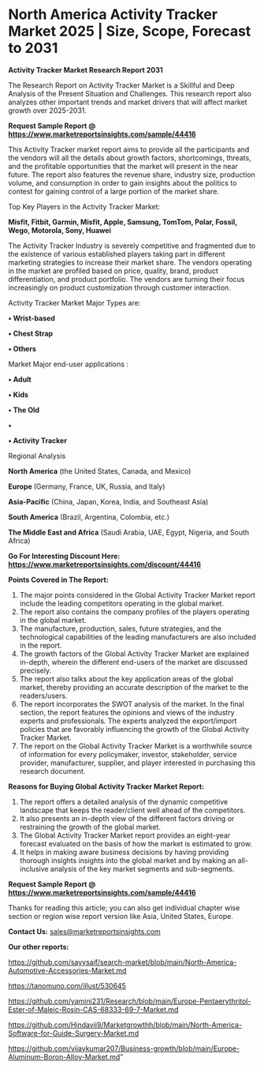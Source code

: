 # North America Activity Tracker Market 2025 | Size, Scope, Forecast to 2031

<strong>Activity Tracker Market Research Report 2031</strong>

The Research Report on Activity Tracker Market is a Skillful and Deep Analysis of the Present Situation and Challenges. This research report also analyzes other important trends and market drivers that will affect market growth over 2025-2031.

<strong>Request Sample Report @ <a href=https://www.marketreportsinsights.com/sample/44416>https://www.marketreportsinsights.com/sample/44416</a></strong>

This Activity Tracker market report aims to provide all the participants and the vendors will all the details about growth factors, shortcomings, threats, and the profitable opportunities that the market will present in the near future. The report also features the revenue share, industry size, production volume, and consumption in order to gain insights about the politics to contest for gaining control of a large portion of the market share.

Top Key Players in the Activity Tracker Market:

<strong>Misfit, Fitbit, Garmin, Misfit, Apple, Samsung, TomTom, Polar, Fossil, Wego, Motorola, Sony, Huawei</strong>

The Activity Tracker Industry is severely competitive and fragmented due to the existence of various established players taking part in different marketing strategies to increase their market share. The vendors operating in the market are profiled based on price, quality, brand, product differentiation, and product portfolio. The vendors are turning their focus increasingly on product customization through customer interaction.

Activity Tracker Market Major Types are:

<strong>•  Wrist-based

•  Chest Strap

•  Others</strong>

Market Major end-user applications :

<strong>•  Adult

•  Kids

•  The Old

•  

•  Activity Tracker</strong>

Regional Analysis

</u><strong><b>North America</b></strong> (the United States, Canada, and Mexico)

<strong><b>Europe </b></strong>(Germany, France, UK, Russia, and Italy)

<strong><b>Asia-Pacific</b></strong> (China, Japan, Korea, India, and Southeast Asia)

<strong><b>South America</b></strong> (Brazil, Argentina, Colombia, etc.)

<strong><b>The Middle East and Africa</b></strong> (Saudi Arabia, UAE, Egypt, Nigeria, and South Africa)

<strong>Go For Interesting Discount Here: <a href=https://www.marketreportsinsights.com/discount/44416>https://www.marketreportsinsights.com/discount/44416</a></strong>

<strong>Points Covered in The Report:</strong>
<ol>
  <li>The major points considered in the Global Activity Tracker Market report include the leading competitors operating in the global market.</li>
  <li>The report also contains the company profiles of the players operating in the global market.</li>
  <li>The manufacture, production, sales, future strategies, and the technological capabilities of the leading manufacturers are also included in the report.</li>
  <li>The growth factors of the Global Activity Tracker Market are explained in-depth, wherein the different end-users of the market are discussed precisely.</li>
  <li>The report also talks about the key application areas of the global market, thereby providing an accurate description of the market to the readers/users.</li>
  <li>The report incorporates the SWOT analysis of the market. In the final section, the report features the opinions and views of the industry experts and professionals. The experts analyzed the export/import policies that are favorably influencing the growth of the Global Activity Tracker Market.</li>
  <li>The report on the Global Activity Tracker Market is a worthwhile source of information for every policymaker, investor, stakeholder, service provider, manufacturer, supplier, and player interested in purchasing this research document.</li>
</ol>
<strong>Reasons for Buying Global Activity Tracker Market Report:</strong>

<ol>
  <li>The report offers a detailed analysis of the dynamic competitive landscape that keeps the reader/client well ahead of the competitors.</li>
  <li>It also presents an in-depth view of the different factors driving or restraining the growth of the global market.</li>
  <li>The Global Activity Tracker Market report provides an eight-year forecast evaluated on the basis of how the market is estimated to grow.</li>
  <li>It helps in making aware business decisions by having providing thorough insights insights into the global market and by making an all-inclusive analysis of the key market segments and sub-segments.</li>
</ol>
<strong>Request Sample Report @ <a href=https://www.marketreportsinsights.com/sample/44416>https://www.marketreportsinsights.com/sample/44416</a></strong>


Thanks for reading this article; you can also get individual chapter wise section or region wise report version like Asia, United States, Europe.

<strong>Contact Us:</strong>
sales@marketreportsinsights.com

<strong>Our other reports:</strong>

<a href=https://github.com/sayysaif/search-market/blob/main/North-America-Automotive-Accessories-Market.md>https://github.com/sayysaif/search-market/blob/main/North-America-Automotive-Accessories-Market.md</a>

<a href=https://tanomuno.com/illust/530645>https://tanomuno.com/illust/530645</a>

<a href=https://github.com/yamini231/Research/blob/main/Europe-Pentaerythritol-Ester-of-Maleic-Rosin-CAS-68333-69-7-Market.md>https://github.com/yamini231/Research/blob/main/Europe-Pentaerythritol-Ester-of-Maleic-Rosin-CAS-68333-69-7-Market.md</a>

<a href=https://github.com/Hindavii9/Marketgrowthh/blob/main/North-America-Software-for-Guide-Surgery-Market.md>https://github.com/Hindavii9/Marketgrowthh/blob/main/North-America-Software-for-Guide-Surgery-Market.md</a>

<a href=https://github.com/vijaykumar207/Business-growth/blob/main/Europe-Aluminum-Boron-Alloy-Market.md>https://github.com/vijaykumar207/Business-growth/blob/main/Europe-Aluminum-Boron-Alloy-Market.md</a>"
